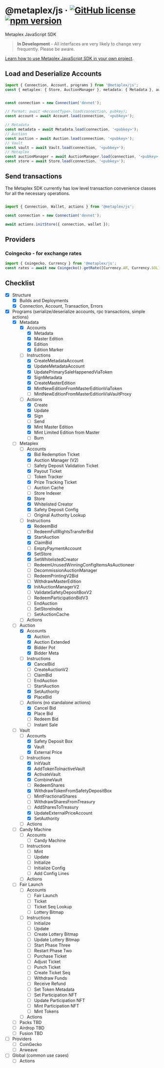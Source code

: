 # @metaplex/js &middot; [![GitHub license](https://img.shields.io/badge/license-MIT-blue.svg)](https://github.com/metaplex/js/blob/main/LICENSE) [![npm version](https://img.shields.io/npm/v/@metaplex/js.svg?style=flat)](https://www.npmjs.com/package/@metaplex/js)

Metaplex JavaScript SDK

> **In Development** - All interfaces are very likely to change very frequently. Please be aware.

[Learn how to use Metaplex JavaScript SDK in your own project](https://docs.metaplex.com/development/clients/js-sdk/getting-started).

## Load and Deserialize Accounts

```ts
import { Connection, Account, programs } from '@metaplex/js';
const { metaplex: { Store, AuctionManager }, metadata: { Metadata }, auction: { Auction }, vault: { Vault } } = programs;


const connection = new Connection('devnet');

// Format: await <AccountType>.load(connection, pubkey);
const account = await Account.load(connection, '<pubkey>');

// Metadata
const metadata = await Metadata.load(connection, '<pubkey>');
// Auction
const auction = await Auction.load(connection, '<pubkey>');
// Vault
const vault = await Vault.load(connection, '<pubkey>');
// Metaplex
const auctionManager = await AuctionManager.load(connection, '<pubkey>');
const store = await Store.load(connection, '<pubkey>');
```

## Send transactions

The Metaplex SDK currently has low level transaction convenience classes for all the necessary operations.

```ts

import { Connection, Wallet, actions } from '@metaplex/js';

const connection = new Connection('devnet');

await actions.initStore({ connection, wallet });

```

## Providers

### Coingecko - for exchange rates
```ts
import { Coingecko, Currency } from '@metaplex/js';
const rates = await new Coingecko().getRate([Currency.AR, Currency.SOL], Currency.USD);
```

## Checklist

- [x] Structure
  - [x] Builds and Deployments
  - [x] Connection, Account, Transaction, Errors
- [x] Programs (serialize/deserialize accounts, rpc transactions, simple actions)
  - [x] Metadata
    - [x] Accounts
      - [x] Metadata
      - [x] Master Edition
      - [x] Edition
      - [x] Edition Marker
    - [ ] Instructions
      - [x] CreateMetadataAccount
      - [x] UpdateMetadataAccount
      - [x] UpdatePrimarySaleHappenedViaToken
      - [x] SignMetadata
      - [x] CreateMasterEdition
      - [x] MintNewEditionFromMasterEditionViaToken
      - [ ] MintNewEditionFromMasterEditionViaVaultProxy
    - [ ] Actions
      - [X] Create
      - [X] Update
      - [X] Sign
      - [ ] Send
      - [X] Mint Master Edition
      - [X] Mint Limited Edition from Master
      - [ ] Burn
  - [ ] Metaplex
    - [ ] Accounts
      - [x] Bid Redemption Ticket
      - [x] Auction Manager (V2)
      - [ ] Safety Deposit Validation Ticket
      - [x] Payout Ticket
      - [ ] Token Tracker
      - [x] Prize Tracking Ticket
      - [ ] Auction Cache
      - [ ] Store Indexer
      - [x] Store
      - [x] Whitelisted Creator
      - [x] Safety Deposit Config
      - [ ] Original Authority Lookup
    - [ ] Instructions
      - [x] RedeemBid
      - [ ] RedeemFullRightsTransferBid
      - [x] StartAuction
      - [x] ClaimBid
      - [ ] EmptyPaymentAccount
      - [x] SetStore
      - [x] SetWhitelistedCreator
      - [ ] RedeemUnusedWinningConfigItemsAsAuctioneer
      - [ ] DecommissionAuctionManager
      - [ ] RedeemPrintingV2Bid
      - [ ] WithdrawMasterEdition
      - [x] InitAuctionManagerV2
      - [ ] ValidateSafetyDepositBoxV2
      - [ ] RedeemParticipationBidV3
      - [ ] EndAuction
      - [ ] SetStoreIndex
      - [ ] SetAuctionCache
    - [ ] Actions
  - [ ] Auction
    - [x] Accounts
      - [x] Auction
      - [x] Auction Extended
      - [x] Bidder Pot
      - [x] Bidder Meta
    - [ ] Instructions
      - [x] CancelBid
      - [ ] CreateAuctionV2
      - [ ] ClaimBid
      - [ ] EndAuction
      - [ ] StartAuction
      - [x] SetAuthority
      - [x] PlaceBid
    - [ ] Actions (no standalone actions)
      - [x] Cancel Bid
      - [x] Place Bid
      - [ ] Redeem Bid
      - [ ] Instant Sale
  - [ ] Vault
    - [ ] Accounts
      - [x] Safety Deposit Box
      - [x] Vault
      - [x] External Price
    - [ ] Instructions
      - [x] InitVault
      - [x] AddTokenToInactiveVault
      - [x] ActivateVault
      - [x] CombineVault
      - [ ] RedeemShares
      - [x] WithdrawTokenFromSafetyDepositBox
      - [ ] MintFractionalShares
      - [ ] WithdrawSharesFromTreasury
      - [ ] AddSharesToTreasury
      - [x] UpdateExternalPriceAccount
      - [x] SetAuthority
    - [ ] Actions
  - [ ] Candy Machine
    - [ ] Accounts
      - [ ] Candy Machine
    - [ ] Instructions
      - [ ] Mint
      - [ ] Update
      - [ ] Initialize
      - [ ] Initialize Config
      - [ ] Add Config Lines
    - [ ] Actions
  - [ ] Fair Launch
    - [ ] Accounts
      - [ ] Fair Launch
      - [ ] Ticket
      - [ ] Ticket Seq Lookup
      - [ ] Lottery Bitmap
    - [ ] Instructions
      - [ ] Initialize
      - [ ] Update
      - [ ] Create Lottery Bitmap
      - [ ] Update Lottery Bitmap
      - [ ] Start Phase Three
      - [ ] Restart Phase Two
      - [ ] Purchase Ticket
      - [ ] Adjust Ticket
      - [ ] Punch Ticket
      - [ ] Create Ticket Seq
      - [ ] Withdraw Funds
      - [ ] Receive Refund
      - [ ] Set Token Metadata
      - [ ] Set Participation NFT
      - [ ] Update Participation NFT
      - [ ] Mint Participation NFT
      - [ ] Mint Tokens
    - [ ] Actions
  - [ ] Packs TBD
  - [ ] Airdrop TBD
  - [ ] Fusion TBD
- [ ] Providers
  - [ ] CoinGecko
  - [ ] Arweave
- [ ] Global (common use cases)
  - [ ] Actions

